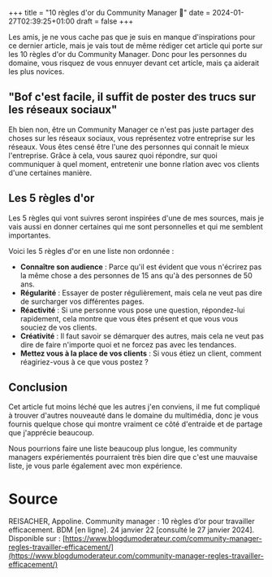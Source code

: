 +++
title = "10 règles d'or du Community Manager 📢"
date = 2024-01-27T02:39:25+01:00
draft = false
+++

Les amis, je ne vous cache pas que je suis en manque d'inspirations pour ce dernier article, mais je vais tout de même rédiger cet article qui porte sur les 10 règles d'or du Community Manager. Donc pour les personnes du domaine, vous risquez de vous ennuyer devant cet article, mais ça aiderait les plus novices.

## "Bof c'est facile, il suffit de poster des trucs sur les réseaux sociaux"

Eh bien non, être un Community Manager ce n'est pas juste partager des choses sur les réseaux sociaux, vous représentez votre entreprise sur les réseaux. Vous êtes censé être l'une des personnes qui connait le mieux l'entreprise. Grâce à cela, vous saurez quoi répondre, sur quoi communiquer à quel moment, entretenir une bonne rlation avec vos clients d'une certaines manière.

## Les 5 règles d'or

Les 5 règles qui vont suivres seront inspirées d'une de mes sources, mais je vais aussi en donner certaines qui me sont personnelles et qui me semblent importantes.

Voici les 5 règles d'or en une liste non ordonnée :

- **Connaître son audience** : Parce qu'il est évident que vous n'écrirez pas la même chose a des personnes de 15 ans qu'à des personnes de 50 ans.
- **Régularité** : Essayer de poster régulièrement, mais cela ne veut pas dire de surcharger vos différentes pages.
- **Réactivité** : Si une personne vous pose une question, répondez-lui rapidement, cela montre que vous êtes présent et que vous vous souciez de vos clients.
- **Créativité** : Il faut savoir se démarquer des autres, mais cela ne veut pas dire de faire n'importe quoi et ne forcez pas avec les tendances.
- **Mettez vous à la place de vos clients** : Si vous étiez un client, comment réagiriez-vous à ce que vous postez ?

## Conclusion

Cet article fut moins léché que les autres j'en conviens, il me fut compliqué à trouver d'autres nouveauté dans le domaine du multimédia, donc je vous fournis quelque chose qui montre vraiment ce côté d'entraide et de partage que j'apprécie beaucoup.

Nous pourrions faire une liste beaucoup plus longue, les community managers expériementés pourraient très bien dire que c'est une mauvaise liste, je vous parle également avec mon expérience.

# Source

REISACHER, Appoline. Community manager : 10 règles d’or pour travailler efficacement. BDM [en ligne]. 24 janvier 22 [consulté le 27 janvier 2024]. Disponible sur : [https://www.blogdumoderateur.com/community-manager-regles-travailler-efficacement/](https://www.blogdumoderateur.com/community-manager-regles-travailler-efficacement/)
